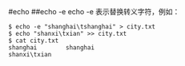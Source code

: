 #echo
##echo -e
echo -e 表示替换转义字符，例如：

	$ echo -e "shanghai\tshanghai" > city.txt 
	$ echo "shanxi\txian" >> city.txt
	$ cat city.txt 
	shanghai        shanghai
	shanxi\txian


	  